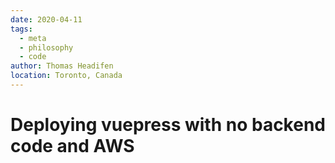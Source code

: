 ```yaml
---
date: 2020-04-11
tags: 
  - meta
  - philosophy
  - code
author: Thomas Headifen
location: Toronto, Canada  
---
```


# Deploying vuepress with no backend code and AWS



